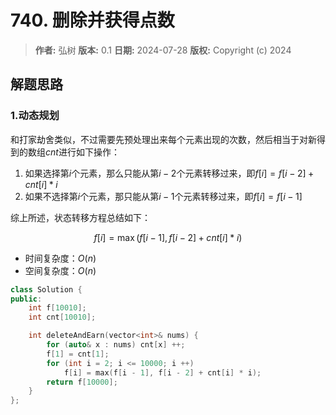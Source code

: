 # 740. 删除并获得点数

> **作者:** 弘树
> **版本:** 0.1
> **日期:** 2024-07-28
> **版权:** Copyright (c) 2024

## 解题思路
### 1.动态规划

和打家劫舍类似，不过需要先预处理出来每个元素出现的次数，然后相当于对新得到的数组$cnt$进行如下操作：

1. 如果选择第$i$个元素，那么只能从第$i-2$个元素转移过来，即$f[i] = f[i - 2] + cnt[i] * i$
2. 如果不选择第$i$个元素，那只能从第$i-1$个元素转移过来，即$f[i] = f[i - 1]$

综上所述，状态转移方程总结如下：

$$
	f[i] = \max(f[i - 1], f[i - 2] + cnt[i] * i)
$$

- 时间复杂度：$O(n)$
- 空间复杂度：$O(n)$

```C++
class Solution {
public:
    int f[10010];
    int cnt[10010];

    int deleteAndEarn(vector<int>& nums) {
        for (auto& x : nums) cnt[x] ++;
        f[1] = cnt[1];
        for (int i = 2; i <= 10000; i ++)
            f[i] = max(f[i - 1], f[i - 2] + cnt[i] * i);
        return f[10000];
    }
}; 
```